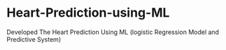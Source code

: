 # Heart-Prediction-using-ML
Developed The Heart Prediction Using ML (logistic Regression Model and Predictive System)

